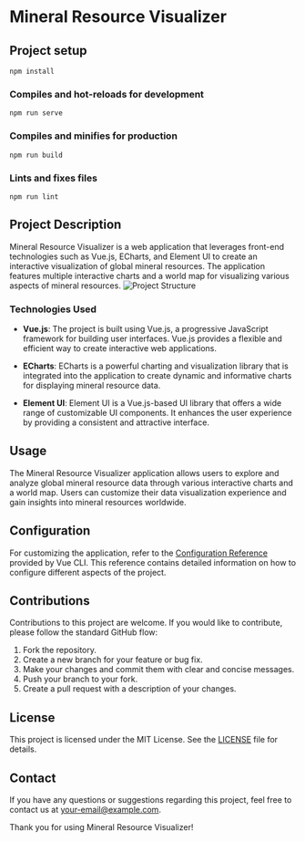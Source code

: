 # Mineral Resource Visualizer

## Project setup
```
npm install
```
### Compiles and hot-reloads for development
```
npm run serve
```

### Compiles and minifies for production
```
npm run build
```
### Lints and fixes files
```
npm run lint
```
## Project Description
Mineral Resource Visualizer is a web application that leverages front-end technologies such as Vue.js, ECharts, and Element UI to create an interactive visualization of global mineral resources. The application features multiple interactive charts and a world map for visualizing various aspects of mineral resources.
![Project Structure]()

### Technologies Used
- **Vue.js**: The project is built using Vue.js, a progressive JavaScript framework for building user interfaces. Vue.js provides a flexible and efficient way to create interactive web applications.

- **ECharts**: ECharts is a powerful charting and visualization library that is integrated into the application to create dynamic and informative charts for displaying mineral resource data.

- **Element UI**: Element UI is a Vue.js-based UI library that offers a wide range of customizable UI components. It enhances the user experience by providing a consistent and attractive interface.

## Usage
The Mineral Resource Visualizer application allows users to explore and analyze global mineral resource data through various interactive charts and a world map. Users can customize their data visualization experience and gain insights into mineral resources worldwide.

## Configuration
For customizing the application, refer to the [Configuration Reference](https://cli.vuejs.org/config/) provided by Vue CLI. This reference contains detailed information on how to configure different aspects of the project.

## Contributions
Contributions to this project are welcome. If you would like to contribute, please follow the standard GitHub flow:

1. Fork the repository.
2. Create a new branch for your feature or bug fix.
3. Make your changes and commit them with clear and concise messages.
4. Push your branch to your fork.
5. Create a pull request with a description of your changes.

## License
This project is licensed under the MIT License. See the [LICENSE](LICENSE) file for details.

## Contact
If you have any questions or suggestions regarding this project, feel free to contact us at [your-email@example.com](mailto:your-email@example.com).

Thank you for using Mineral Resource Visualizer!

